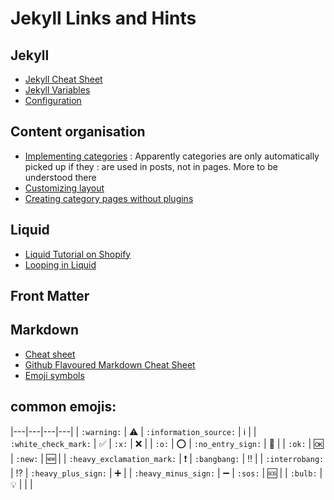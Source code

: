 # Jekyll Links and Hints

## Jekyll
- [Jekyll Cheat Sheet](https://devhints.io/jekyll)
- [Jekyll Variables](http://jekyllrb.com/docs/variables/)
- [Configuration](https://jekyllrb.com/docs/configuration/)

## Content organisation
- [Implementing categories](https://blog.webjeda.com/jekyll-categories/)
  : Apparently categories are only automatically picked up if they
  : are used in posts, not in pages. More to be understood there
- [Customizing layout](https://aregsar.com/blog/2019/how-to-customize-your-github-pages-blog-layout-in-five-minutes/)
- [Creating category pages without plugins](https://kylewbanks.com/blog/creating-category-pages-in-jekyll-without-plugins)

## Liquid
- [Liquid Tutorial on Shopify](https://shopify.github.io/liquid/)
- [Looping in Liquid](https://learn.cloudcannon.com/jekyll/looping-in-liquid/)

## Front Matter

## Markdown
- [Cheat sheet](https://www.markdownguide.org/cheat-sheet/)
- [Github Flavoured Markdown Cheat Sheet](https://itnext.io/github-markdown-cheatsheet-50642835effa)
- [Emoji symbols](https://gist.github.com/rxaviers/7360908)

## common emojis:


|---|---|---|---|
| `:warning:` | :warning: | `:information_source:` | :information_source: |
| `:white_check_mark:` | :white_check_mark: | `:x:` | :x: |
| `:o:` | :o: | `:no_entry_sign:` | :no_entry_sign: |
| `:ok:` | :ok: | `:new:` | :new: |
| `:heavy_exclamation_mark:` | :heavy_exclamation_mark: | `:bangbang:` | :bangbang: |
| `:interrobang:` | :interrobang: | `:heavy_plus_sign:` | :heavy_plus_sign: |
| `:heavy_minus_sign:` | :heavy_minus_sign: | `:sos:` | :sos: |
| `:bulb:` | :bulb: | | |